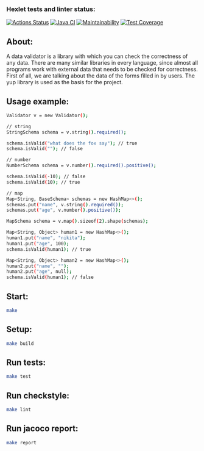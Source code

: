 ### Hexlet tests and linter status:
[![Actions Status](https://github.com/bf-6/java-project-78/workflows/hexlet-check/badge.svg)](https://github.com/bf-6/java-project-78/actions)
[![Java CI](https://github.com/bf-6/java-project-78/actions/workflows/main.yml/badge.svg)](https://github.com/bf-6/java-project-78/actions/workflows/main.yml)
[![Maintainability](https://api.codeclimate.com/v1/badges/1ac520f43170cc054759/maintainability)](https://codeclimate.com/github/bf-6/java-project-78/maintainability)
[![Test Coverage](https://api.codeclimate.com/v1/badges/1ac520f43170cc054759/test_coverage)](https://codeclimate.com/github/bf-6/java-project-78/test_coverage)
## About:
A data validator is a library with which you can check the correctness of any data. There are many similar libraries in every language, since almost all programs work with external data that needs to be checked for correctness. First of all, we are talking about the data of the forms filled in by users. The yup library is used as the basis for the project.


## Usage example:
```sh
Validator v = new Validator();

// string
StringSchema schema = v.string().required();

schema.isValid("what does the fox say"); // true
schema.isValid(""); // false

// number
NumberSchema schema = v.number().required().positive();

schema.isValid(-10); // false
schema.isValid(10); // true

// map
Map<String, BaseSchema> schemas = new HashMap<>();
schemas.put("name", v.string().required());
schemas.put("age", v.number().positive());

MapSchema schema = v.map().sizeof(2).shape(schemas);

Map<String, Object> human1 = new HashMap<>();
human1.put("name", "nikita");
human1.put("age", 100);
schema.isValid(human1); // true

Map<String, Object> human2 = new HashMap<>();
human2.put("name", "");
human2.put("age", null);
schema.isValid(human1); // false
```
## Start:
```sh
make
```
## Setup:
```sh
make build
```

## Run tests:
``` sh
make test
```

## Run checkstyle:
``` sh
make lint
```

## Run jacoco report:
``` sh
make report
